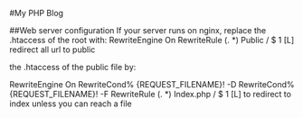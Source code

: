 #My PHP Blog

##Web server configuration
If your server runs on nginx, replace the .htaccess of the root with:
RewriteEngine On
RewriteRule (. *) Public / $ 1 [L]
redirect all url to public

the .htaccess of the public file by:

RewriteEngine On
RewriteCond% {REQUEST_FILENAME}! -D
RewriteCond% {REQUEST_FILENAME}! -F
RewriteRule (. *) Index.php / $ 1 [L]
to redirect to index unless you can reach a file